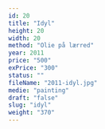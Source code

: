 ```yaml
---
id: 20
title: "Idyl"
height: 20
width: 20
method: "Olie på lærred"
year: 2011
price: "500"
exPrice: "300"
status: ""
fileName: "2011-idyl.jpg"
medie: "painting"
draft: "false"
slug: "idyl"
weight: "370"
---
```

